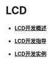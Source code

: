# LCD<a name="ZH-CN_TOPIC_0000001081905200"></a>

-   **[LCD开发概述](LCD开发概述.md)**  

-   **[LCD开发指导](LCD开发指导.md)**  

-   **[LCD开发实例](LCD开发实例.md)**  


